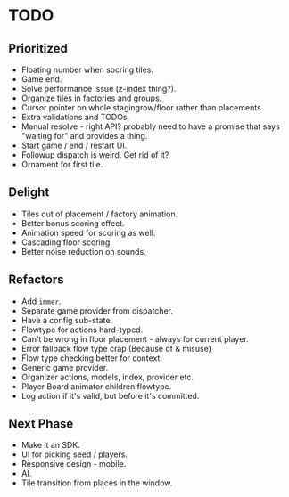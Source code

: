 # TODO

## Prioritized

* Floating number when socring tiles.
* Game end.
* Solve performance issue (z-index thing?).
* Organize tiles in factories and groups.
* Cursor pointer on whole stagingrow/floor rather than placements.
* Extra validations and TODOs.
* Manual resolve - right API? probably need to have a promise that says "waiting for" and provides a thing.
* Start game / end / restart UI.
* Followup dispatch is weird. Get rid of it?
* Ornament for first tile.

## Delight

* Tiles out of placement / factory animation.
* Better bonus scoring effect.
* Animation speed for scoring as well.
* Cascading floor scoring.
* Better noise reduction on sounds.

## Refactors

* Add `immer`.
* Separate game provider from dispatcher.
* Have a config sub-state.
* Flowtype for actions hard-typed.
* Can't be wrong in floor placement - always for current player.
* Error fallback flow type crap (Because of & misuse)
* Flow type checking better for context.
* Generic game provider.
* Organizer actions, models, index, provider etc.
* Player Board animator children flowtype.
* Log action if it's valid, but before it's committed.

## Next Phase

* Make it an SDK.
* UI for picking seed / players.
* Responsive design - mobile.
* AI.
* Tile transition from places in the window.
